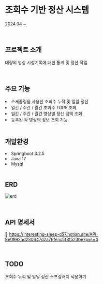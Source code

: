 # 조회수 기반 정산 시스템 
2024.04 ~

<br>

## 프로젝트 소개
대량의 영상 시청기록에 대한 통계 및 정산 작업

<br>

## 주요 기능
<li> 스케줄링을 사용한 조회수 누적 및 일일 정산 </li>
<li> 일간 / 주간 / 월간 조회수 TOP5 조회 </li>
<li>  일간 / 주간 / 월간 영상별 정산 금액 조회 </li>
<li>  등록된 각 영상의 정보 조회 기능 </li>


<br>

## 개발환경 
<li> Springboot 3.2.5 </li>
<li>  Java 17 </li>
<li>  Mysql </li>

<br>

## ERD
![erd](https://github.com/zuuhyun/youtube-project/assets/164435525/4f145290-59e3-4939-81a8-5152751208f6)

<br>

## API 명세서
:link: https://interesting-sleep-d57.notion.site/API-8e0992ad230647d2a76feac5f3f523be?pvs=4

<br>

## TODO
조회수 누적 및 일일 정산 스프링배치 적용하기 

